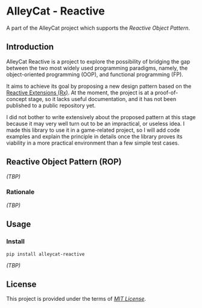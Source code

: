 # AlleyCat - Reactive

A part of the AlleyCat project which supports the _Reactive Object Pattern_.

## Introduction

AlleyCat Reactive is a project to explore the possibility of bridging the gap between the 
two most widely used programming paradigms, namely, the object-oriented programming (OOP), 
and functional programming (FP).

It aims to achieve its goal by proposing a new design pattern based on the 
[Reactive Extensions (Rx)](http://reactivex.io/). At the moment, the project is at a proof-of-concept 
stage, so it lacks useful documentation, and it has not been published to a public repository yet.

I did not bother to write extensively about the proposed pattern at this stage because it may 
very well turn out to be an impractical, or useless idea. I made this library to use it in a 
game-related project, so I will add code examples and explain the principle in details once 
the library proves its viability in a more practical environment than a few simple test cases.

## Reactive Object Pattern (ROP)
_(TBP)_

### Rationale
_(TBP)_

## Usage

### Install
```pip install alleycat-reactive```

_(TBP)_

## License
This project is provided under the terms of _[MIT License](LICENSE)_.